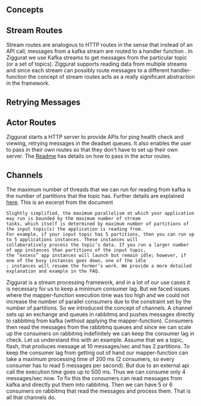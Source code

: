 ## Concepts

Stream Routes
 -
Stream routes are analogous to HTTP routes in the sense that instead of an API call, messages from a kafka stream are routed to a handler function .
In Ziggurat we use Kafka streams to get messages from the particular topic (or a set of topics). Ziggurat supports reading
data from multiple streams and since each stream can possibly route messages to a different handler-function the concept
of stream routes acts as a really significant abstraction in the framework.

Retrying Messages
-


Actor Routes
 -
Ziggurat starts a HTTP server to provide APIs for ping health check and viewing, retrying messages in the deadset queues.
It also enables the user to pass in their own routes so that they don't have to set up their own server. The [Readme](README.md)
has details on how to pass in the actor routes.

Channels
 -
The maximum number of threads that we can run for reading from kafka is the number of partitions that the topic has. Further details are explained
[here](https://docs.confluent.io/current/streams/architecture.html). This is an excerpt from the document
```
Slightly simplified, the maximum parallelism at which your application may run is bounded by the maximum number of stream
tasks, which itself is determined by maximum number of partitions of the input topic(s) the application is reading from.
For example, if your input topic has 5 partitions, then you can run up to 5 applications instances. These instances will
collaboratively process the topic’s data. If you run a larger number of app instances than partitions of the input topic,
the “excess” app instances will launch but remain idle; however, if one of the busy instances goes down, one of the idle
; instances will resume the former’s work. We provide a more detailed explanation and example in the FAQ.
```
Ziggurat is a stream processing framework, and in a lot of our use cases it is necessary for us to keep a minimum consumer lag.
But we faced issues where the mapper-function execution time was too high and we could not increase the number of parallel consumers
due to the constraint set by the number of partitions. So we introduced the concept of channels. A channel sets up an exchange
and queues in rabbitmq and pushes messages directly to rabbitmq from kafka (without applying the mapper-function). Consumers
then read the messages from the rabbitmq queues and since we can scale up the consumers on rabbitmq indefinitely we can keep
the consumer lag in check.
Let us understand this with an example. Assume that we a topic, flash, that produces message at 10 messages/sec and has 2 partitions.
To keep the consumer lag from getting out of hand our mapper-function can take a maximum processing time of 200 ms
(2 consumers, so every consumer has to read 5 messages per second). But due to an external api call the execution time goes up
to 500 ms. Thus we can consume only 4 messages/sec now. To fix this the consumers can read messages from kafka and directly put
them into rabbitmq. Then we can have 5 or 6 consumers on rabbitmq that read the messages and process them. That is all that
channels do.
